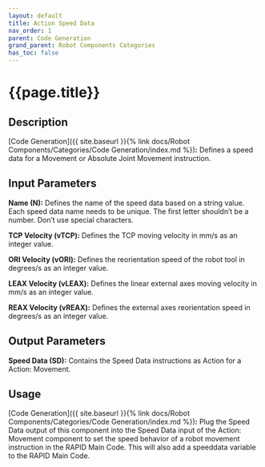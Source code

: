 ```yaml
---
layout: default
title: Action Speed Data
nav_order: 1
parent: Code Generation
grand_parent: Robot Components Categories
has_toc: false
---
```


# **{{page.title}}**

## **Description**

[Code Generation]({{ site.baseurl }}{% link docs/Robot Components/Categories/Code Generation/index.md %})**:** Defines a speed data for a Movement or Absolute Joint Movement instruction.

## **Input Parameters**

**Name (N):** Defines the name of the speed data based on a string value. Each speed data name needs to be unique. The first letter shouldn’t be a number. Don’t use special characters.

**TCP Velocity (vTCP):** Defines the TCP moving velocity in mm/s as an integer value.

**ORI Velocity (vORI):** Defines the reorientation speed of the robot tool in degrees/s as an integer value.

**LEAX Velocity (vLEAX):** Defines the linear external axes moving velocity in mm/s as an integer value.

**REAX Velocity (vREAX):** Defines the external axes reorientation speed in degrees/s as an integer value.

## **Output Parameters**

**Speed Data (SD):** Contains the Speed Data instructions as Action for a Action: Movement.

## **Usage**

[Code Generation]({{ site.baseurl }}{% link docs/Robot Components/Categories/Code Generation/index.md %})**:** Plug the Speed Data output of this component into the Speed Data input of the Action: Movement component to set the speed behavior of a robot movement instruction in the RAPID Main Code. This will also add a speeddata variable to the RAPID Main Code.